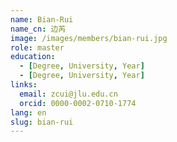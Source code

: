 ```yaml
---
name: Bian-Rui
name_cn: 边芮
image: /images/members/bian-rui.jpg
role: master
education:
  - [Degree, University, Year]
  - [Degree, University, Year]
links:
  email: zcui@jlu.edu.cn
  orcid: 0000-0002-0710-1774
lang: en
slug: bian-rui
---
```

